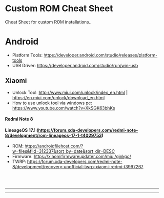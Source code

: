 # Custom ROM Cheat Sheet
Cheat Sheet for custom ROM installations..


# Android
- Platform Tools: https://developer.android.com/studio/releases/platform-tools
- USB Driver: https://developer.android.com/studio/run/win-usb


## Xiaomi
- Unlock Tool: http://www.miui.com/unlock/index_en.html | https://en.miui.com/unlock/download_en.html
- How to use unlock tool via windows pc: https://www.youtube.com/watch?v=XkSGK63bhKs



#### Redmi Note 8

#### LineageOS 17.1 (https://forum.xda-developers.com/redmi-note-8/development/rom-lineageos-17-1-t4029753)
- ROM: https://androidfilehost.com/?w=files&flid=312337&sort_by=date&sort_dir=DESC
- Firmware: https://xiaomifirmwareupdater.com/miui/ginkgo/
- TWRP: https://forum.xda-developers.com/redmi-note-8/development/recovery-unofficial-twrp-xiaomi-redmi-t3997267



<br />
<br />


 _____________________________________________________
 _____________________________________________________


<br />
<br />
